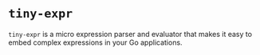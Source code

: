 # `tiny-expr`

`tiny-expr` is a micro expression parser and evaluator that makes it easy to
embed complex expressions in your Go applications.
